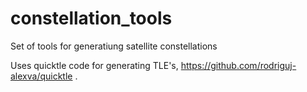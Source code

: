 # constellation_tools
Set of tools for generatiung satellite constellations

Uses quicktle code for generating TLE's, https://github.com/rodriguj-alexva/quicktle .
